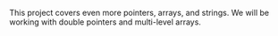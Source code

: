 This project covers even more pointers, arrays, and strings.
We will be working with double pointers and multi-level arrays.